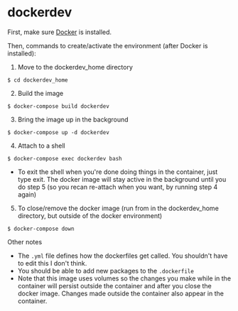 # dockerdev

First, make sure [Docker](https://docs.docker.com/desktop/) is installed.

Then, commands to create/activate the environment (after Docker is installed):
1. Move to the dockerdev_home directory
```
$ cd dockerdev_home
```
2. Build the image
```
$ docker-compose build dockerdev
```
3. Bring the image up in the background
```
$ docker-compose up -d dockerdev
```
4. Attach to a shell
```
$ docker-compose exec dockerdev bash
```
- To exit the shell when you're done doing things in the container, just type exit. The docker image will stay active in the background until you do step 5 (so you recan re-attach when you want, by running step 4 again)
5. To close/remove the docker image (run from in the dockerdev_home directory, but outside of the docker environment)
```
$ docker-compose down
```

Other notes
- The `.yml` file defines how the dockerfiles get called. You shouldn't have to edit this I don't think.
- You should be able to add new packages to the `.dockerfile`
- Note that this image uses volumes so the changes you make while in the container will persist outside the container and after you close the docker image. Changes made outside the container also appear in the container. 
